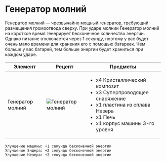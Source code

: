 # Генератор молний

Генератор молний — чрезвычайно мощный генератор, требующий размещения громоотвода сверху. При ударе молнии Генератор молний на короткое время генерирует бесконечное количество энергии. Однако питание отключается через 1 секунду, поэтому у вас будет очень мало времени для хранения его с помощью батареек. Чем больше у вас батарей, тем больше энергии будет храниться при каждом ударе.

| Элемент          | Рецепт                                                              | Предметы                                                                                                                                                                      |
| ---------------- | ------------------------------------------------------------------- | ----------------------------------------------------------------------------------------------------------------------------------------------------------------------------- |
| Генератор молний | ![Генератор молний](../../.gitbook/assets/lightning\_generator.png) | <ul><li>x4 Кристаллический композит</li><li>x3 Суперпроводящее снаряжение</li><li>x1 пластина из сплава Незера</li><li>x1 Печь</li><li>x1 корпус машины 3-го уровня</li></ul> |

```
Улучшение машины: +1 секунда бесконечной энергии
Улучшение Эндера: +2 секунды бесконечной энергии
Улучшение Незера: +2 секунды бесконечной энергии
```
